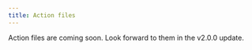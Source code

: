 ```yaml
---
title: Action files
---
```



Action files are coming soon. Look forward to them in the v2.0.0 update.
